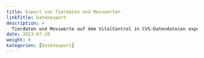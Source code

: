 ```yaml
---
title: Export von Tierdaten und Messwerten
linkTitle: Datenexport
description: >
  Tierdaten und Messwerte auf dem VitalControl in CVS-Datendateien exportieren
date: 2023-07-20
weight: 6
kategorien: [Datenexport]
---
```

